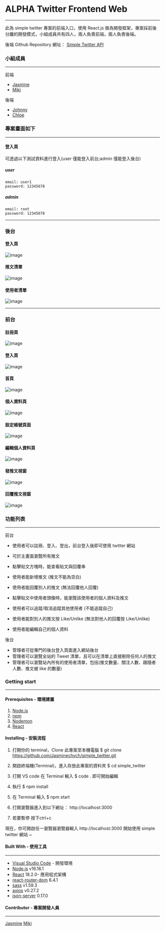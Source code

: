 # ALPHA Twitter Frontend Web

---
此為 simple twitter 專案的前端入口，使用 React.js 做為開發框架，專案採前後分離的開發模式，小組成員共有四人，兩人負責前端，兩人負責後端。

後端 Github Repository 網址： [Simple Twitter API](https://github.com/dinsky21/twitter-api-2020)

### 小組成員
---
前端
- [Jasmine](https://github.com/Jasminechych)
- [Miki](https://github.com/kumomiki)

後端
- [Johnny](https://github.com/dinsky21)
- [Chloe](https://github.com/Chloe905)

### 專案畫面如下
---
#### 登入頁

可透過以下測試資料進行登入(user 僅能登入前台;admin 僅能登入後台)

##### user
```
email: user1
password: 12345678
```

##### admin
```
email: root
password: 12345678
```

---

### 後台

#### 登入頁
![image](https://user-images.githubusercontent.com/100898369/228001032-7b2fe67d-4b6f-4d7e-a823-5ddadde6a2f1.png)

#### 推文清單
![image](https://user-images.githubusercontent.com/100898369/228002640-4a5f66bd-d5f9-43c4-be95-e9a518bee423.png)

#### 使用者清單


![image](https://user-images.githubusercontent.com/100898369/228002716-f31ef7b7-327e-4c94-a6df-9b7776bc574d.png)

---

### 前台
#### 註冊頁
![image](https://user-images.githubusercontent.com/100898369/228000704-23467bc8-6c5c-4c80-b603-055843663c2d.png)

#### 登入頁
![image](https://user-images.githubusercontent.com/100898369/228002266-a9672f3c-dfa3-4261-8202-e7095322004f.png)

#### 首頁
![image](https://user-images.githubusercontent.com/100898369/228001117-04d5ee28-08f8-45f6-9152-44db19c73f34.png)

#### 個人資料頁
![image](https://user-images.githubusercontent.com/100898369/228001165-07627bfa-6d10-46e7-94d4-43da51fff451.png)

#### 設定帳號頁面
![image](https://user-images.githubusercontent.com/100898369/228001532-067516cb-da85-4fc3-8013-1c7a396327c8.png)

#### 編輯個人資料頁
![image](https://user-images.githubusercontent.com/100898369/228002819-0c7cb387-4f2d-4739-9934-1e17d3735d92.png)

#### 發推文視窗
![image](https://user-images.githubusercontent.com/100898369/228002939-218107c3-bcb2-4002-8139-fa51daf0f32f.png)


#### 回覆推文視窗
![image](https://user-images.githubusercontent.com/100898369/228003056-63e5058e-724f-4497-b180-8e498fdc703c.png)

####
### 功能列表
---
前台
- 使用者可以註冊、登入、登出，前台登入後即可使用 twitter 網站

- 可於主畫面瀏覽所有推文
- 點擊貼文方塊時，能查看貼文與回覆串
- 使用者能新增推文 (推文不能為空白)
- 使用者能回覆別人的推文 (無法回覆他人回覆)
- 點擊貼文中使用者頭像時，能瀏覽該使用者的個人資料及推文

- 使用者可以追蹤/取消追蹤其他使用者 (不能追蹤自己)

- 使用者能對別人的推文按 Like/Unlike (無法對他人的回覆按 Like/Unlike)
- 使用者能編輯自己的個人資料

後台


- 管理者可從專門的後台登入頁面進入網站後台
- 管理者可以瀏覽全站的 Tweet 清單，且可以在清單上直接刪除任何人的推文
- 管理者可以瀏覽站內所有的使用者清單，包括(推文數量、關注人數、跟隨者人數、推文被 like 的數量)


### Getting start
---
#### Prerequisites - 環境建置


1. [Node.js](https://nodejs.org/en/)
2. [npm](https://www.npmjs.com/)
3. [Nodemon](https://www.npmjs.com/package/nodemon)
4. [React](https://www.npmjs.com/package/react)

#### Installing - 安裝流程

1.  打開你的 terminal，Clone 此專案至本機電腦
           $ git clone https://github.com/Jasminechych/simple_twitter.git

2.  開啟終端機(Terminal)，進入存放此專案的資料夾
            $ cd simple_twitter

3.  打開 VS code
            在 Terminal 輸入 $ code .
即可開始編輯

4.  執行
        $ npm install

5.  在 Terminal 輸入
        $ npm start

6.  打開瀏覽器進入到以下網址：
           http://localhost:3000

7.  若要暫停
          按下ctrl+c

現在，你可開啟任一瀏覽器瀏覽器輸入 http://localhost:3000 開始使用 simple twitter 網站 ~

#### Built With - 使用工具
---
- [Visual Studio Code](https://visualstudio.microsoft.com/zh-hant/) - 開發環境
- [Node.js](https://nodejs.org/en/) v16.18.1
- [React](https://www.npmjs.com/package/react) 18.2.0- 應用程式架構
- [react-router-dom](https://www.npmjs.com/package/react-router-dom) 6.4.1
- [sass](https://www.npmjs.com/package/sass) v1.59.3
- [axios](https://www.npmjs.com/package/axios) v0.27.2
- [json-server](https://www.npmjs.com/package/json-server) 0.17.0

#### Contributor - 專案開發人員
---
[Jasmine](https://github.com/Jasminechych)
[Miki](https://github.com/kumomiki)
